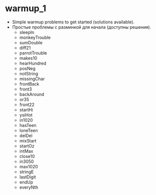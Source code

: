 # warmup_1
- Simple warmup problems to get started (solutions available).
- Простые проблемы с разминкой для начала (доступны решения).
    - sleepIn
    - monkeyTrouble
    - sumDouble
    - diff21
    - parrotTrouble
    - makes10
    - hearHundred
    - posNeg
    - notString
    - missingChar
    - frontBack
    - front3
    - backAround
    - or35
    - front22
    - startHi
    - ysiHot
    - in1020
    - hasTeen
    - loneTeen
    - delDel
    - mixStart
    - startOz
    - intMax
    - close10
    - in3050
    - max1020
    - stringE
    - lastDigit
    - endUp
    - everyNth